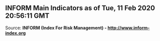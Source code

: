 ## INFORM Main Indicators as of Tue, 11 Feb 2020 20:56:11 GMT

Source: **INFORM (Index For Risk Management) - http://www.inform-index.org**